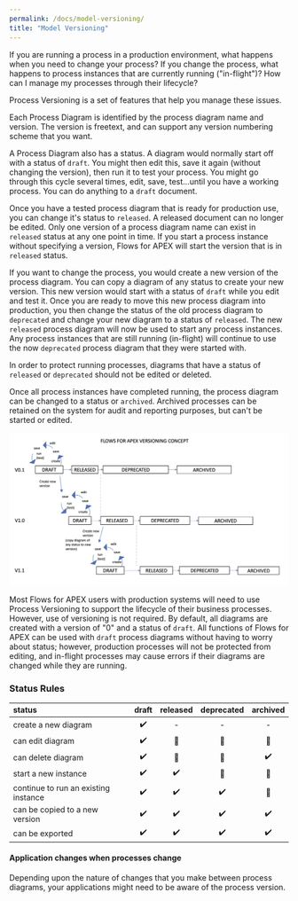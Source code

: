 ```yaml
---
permalink: /docs/model-versioning/
title: "Model Versioning"
---
```

If you are running a process in a production environment, what happens when you need to change your process?  If you change the process, what happens to process instances that are currently running ("in-flight")?  How can I manage my processes through their lifecycle?

Process Versioning is a set of features that help you manage these issues.

Each Process Diagram is identified by the process diagram name and version.  The version is freetext, and can support any version numbering scheme that you want.

A Process Diagram also has a status.  A diagram would normally start off with a status of `draft`.  You might then edit this, save it again (without changing the version), then run it to test your process.  You might go through this cycle several times, edit, save, test...until you have a working process.  You can do anything to a `draft` document.

Once you have a tested process diagram that is ready for production use, you can change it's status to `released`.  A released document can no longer be edited.  Only one version of a process diagram name can exist in `released` status at any one point in time. If you start a process instance without specifying a version, Flows for APEX will start the version that is in `released` status.

If you want to change the process, you would create a new version of the process diagram.  You can copy a diagram of any status to create your new version.  This new version would start with a status of `draft` while you edit and test it.  Once you are ready to move this new process diagram into production, you then change the status of the old process diagram to `deprecated` and change your new diagram to a status of `released`.  The new `released` process diagram will now be used to start any process instances.  Any process instances that are still running (in-flight) will continue to use the now `deprecated` process diagram that they were started with.

In order to protect running processes, diagrams that have a status of `released` or `deprecated` should not be edited or deleted.

Once all process instances have completed running, the process diagram can be changed to a status or `archived`.  Archived processes can be retained on the system for audit and reporting purposes, but can't be started or edited.

![Process Diagram Versioning Concept](/assets/images/versioningConcept.png "Process Diagram Versioning Concept")

Most Flows for APEX users with production systems will need to use Process Versioning to support the lifecycle of their business processes.  However, use of versioning is not required.  By default, all diagrams are created with a version of "0" and a status of `draft`.  All functions of  Flows for APEX can be used with `draft` process diagrams without having to worry about status; however, production processes will not be protected from editing, and in-flight processes may cause errors if their diagrams are changed while they are running.

### Status Rules

| status | draft | released | deprecated | archived |
| :--- | :---: | :---: | :---: | :---: |
| create a new diagram | ✔️ | - | - | - |
|  can edit diagram |  ✔️ | 🛑   | 🛑  |  🛑 |
| can delete diagram |  ✔️ | 🛑   | 🛑  |  ✔️ |
|  start a new instance |  ✔️ |  ✔️ | 🛑  |  🛑 |
| continue to run an existing instance | ✔️ | ✔️ | ✔️ |🛑  |
| can be copied to a new version | ✔️ | ✔️ | ✔️ | ✔️ |
| can be exported | ✔️ | ✔️ | ✔️ | ✔️ |

#### Application changes when processes change

Depending upon the nature of changes that you make between process diagrams, your applications might need to be aware of the process version.

